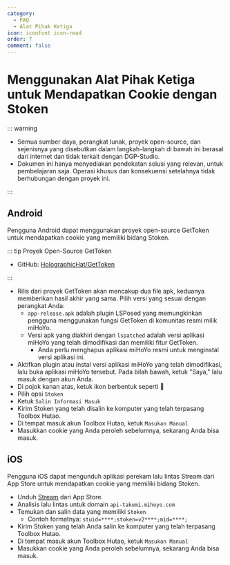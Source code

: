 ```yaml
---
category:
  - FAQ
  - Alat Pihak Ketiga
icon: iconfont icon-read
order: 7
comment: false
---
```


# Menggunakan Alat Pihak Ketiga untuk Mendapatkan Cookie dengan Stoken

::: warning

- Semua sumber daya, perangkat lunak, proyek open-source, dan sejenisnya yang disebutkan dalam langkah-langkah di bawah ini berasal dari internet dan tidak terkait dengan DGP-Studio.
- Dokumen ini hanya menyediakan pendekatan solusi yang relevan, untuk pembelajaran saja. Operasi khusus dan konsekuensi setelahnya tidak berhubungan dengan proyek ini.

:::

## Android

Pengguna Android dapat menggunakan proyek open-source GetToken untuk mendapatkan cookie yang memiliki bidang Stoken.

::: tip Proyek Open-Source GetToken

- GitHub: [HolographicHat/GetToken](https://github.com/HolographicHat/GetToken)

:::

- Rilis dari proyek GetToken akan mencakup dua file apk, keduanya memberikan hasil akhir yang sama. Pilih versi yang sesuai dengan perangkat Anda:
  - `app-release.apk` adalah plugin LSPosed yang memungkinkan pengguna menggunakan fungsi GetToken di komunitas resmi milik miHoYo.
  - Versi apk yang diakhiri dengan `lspatched` adalah versi aplikasi miHoYo yang telah dimodifikasi dan memiliki fitur GetToken.
    - Anda perlu menghapus aplikasi miHoYo resmi untuk menginstal versi aplikasi ini.
- Aktifkan plugin atau instal versi aplikasi miHoYo yang telah dimodifikasi, lalu buka aplikasi miHoYo tersebut. Pada bilah bawah, ketuk "Saya," lalu masuk dengan akun Anda.
- Di pojok kanan atas, ketuk ikon berbentuk seperti 🔑
- Pilih opsi `Stoken`
- Ketuk `Salin Informasi Masuk`
- Kirim Stoken yang telah disalin ke komputer yang telah terpasang Toolbox Hutao.
- Di tempat masuk akun Toolbox Hutao, ketuk `Masukan Manual`
- Masukkan cookie yang Anda peroleh sebelumnya, sekarang Anda bisa masuk.

## iOS

Pengguna iOS dapat mengunduh aplikasi perekam lalu lintas Stream dari App Store untuk mendapatkan cookie yang memiliki bidang Stoken.

- Unduh [Stream](https://apps.apple.com/cn/app/stream/id1312141691) dari App Store.
- Analisis lalu lintas untuk domain `api-takumi.mihoyo.com`
- Temukan dan salin data yang memiliki `Stoken`
  - Contoh formatnya: `stuid=****;stoken=v2****;mid=****;`
- Kirim Stoken yang telah Anda salin ke komputer yang telah terpasang Toolbox Hutao.
- Di tempat masuk akun Toolbox Hutao, ketuk `Masukan Manual`
- Masukkan cookie yang Anda peroleh sebelumnya, sekarang Anda bisa masuk.